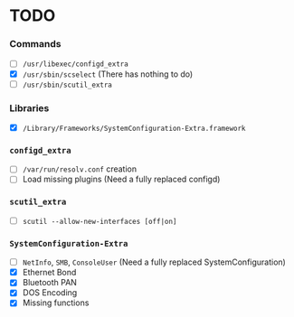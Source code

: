 # TODO

### Commands

- [ ] `/usr/libexec/configd_extra`
- [x] `/usr/sbin/scselect` (There has nothing to do)
- [ ] `/usr/sbin/scutil_extra`

### Libraries

- [x] `/Library/Frameworks/SystemConfiguration-Extra.framework`

### `configd_extra`

- [ ] `/var/run/resolv.conf` creation
- [ ] Load missing plugins (Need a fully replaced configd)

### `scutil_extra`
- [ ] `scutil --allow-new-interfaces [off|on]`

### `SystemConfiguration-Extra`
- [ ] `NetInfo`, `SMB`, `ConsoleUser` (Need a fully replaced SystemConfiguration)
- [x] Ethernet Bond
- [x] Bluetooth PAN
- [x] DOS Encoding
- [x] Missing functions
